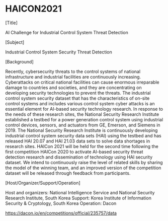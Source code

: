 # HAICON2021

[Title]

AI Challenge for Industrial Control System Threat Detection


[Subject]

Industrial Control System Security Threat Detection


[Background]

Recently, cybersecurity threats to the control systems of national infrastructure and industrial facilities are continuously increasing. Cyberattacks on critical national facilities can cause enormous irreparable damage to countries and societies, and they are concentrating on developing security technologies to prevent the threats.
The industrial control system security dataset that has the characteristics of on-site control systems and includes various control system cyber attacks is an essential element for AI-based security technology research.
In response to the needs of these research sites, the National Security Research Institute established a testbed for a power generation control system using industrial control devices, sensors, and actuators from GE, Emerson, and Siemens in 2019.
The National Security Research Institute is continuously developing industrial control system security data sets (HAI) using the testbed and has released HAI 20.07 and HAI 21.03 data sets to solve data shortages in research sites.
HAICon 2021 will be held for the second time following the first competition HAICon 2020 to activate AI-based security threat detection research and dissemination of technology using HAI security dataset.
We intend to continuously raise the level of related skills by sharing the model of the winning team, and an improved version of the competition dataset will be released through feedback from participants.


[Host/Organizer/Support/Operation]

Host and organizers: National Intelligence Service and National Security Research Institute, South Korea
Support: Korea Institute of Information Security & Cryptology, South Korea
Operation: Dacon


https://dacon.io/en/competitions/official/235757/data
